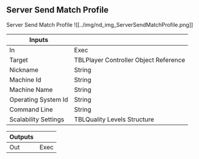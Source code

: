 ## Server Send Match Profile
Server Send Match Profile
![[../img/nd_img_ServerSendMatchProfile.png]]

|Inputs||
|--|--|
| In | Exec |
| Target | TBLPlayer Controller Object Reference |
| Nickname | String |
| Machine Id | String |
| Machine Name | String |
| Operating System Id | String |
| Command Line | String |
| Scalability Settings | TBLQuality Levels Structure |

|Outputs||
|--|--|
| Out | Exec |
